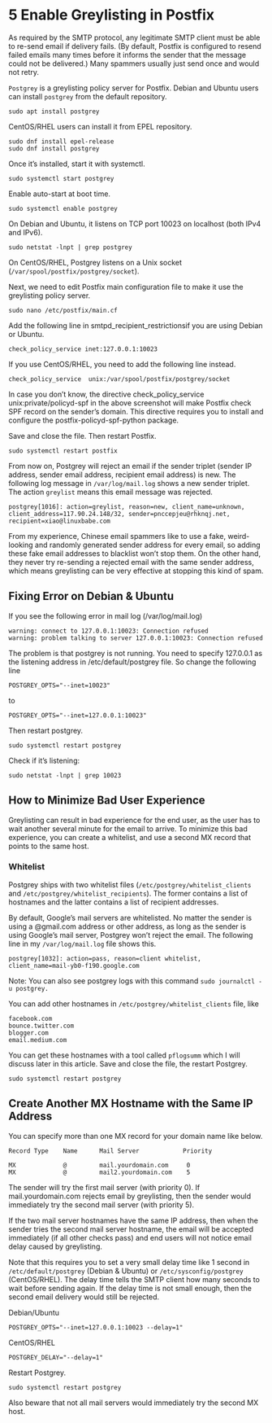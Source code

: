 # 5 Enable Greylisting in Postfix

As required by the SMTP protocol, any legitimate SMTP client must be able to re-send email if delivery fails. (By default, Postfix is configured to resend failed emails many times before it informs the sender that the message could not be delivered.) Many spammers usually just send once and would not retry.

`Postgrey` is a greylisting policy server for Postfix. Debian and Ubuntu users can install `postgrey` from the default repository.

````
sudo apt install postgrey
````
CentOS/RHEL users can install it from EPEL repository.
````
sudo dnf install epel-release
sudo dnf install postgrey
````
Once it’s installed, start it with systemctl.
````
sudo systemctl start postgrey
````
Enable auto-start at boot time.
````
sudo systemctl enable postgrey
````
On Debian and Ubuntu, it listens on TCP port 10023 on localhost (both IPv4 and IPv6).
````
sudo netstat -lnpt | grep postgrey
````
On CentOS/RHEL, Postgrey listens on a Unix socket (`/var/spool/postfix/postgrey/socket`).

Next, we need to edit Postfix main configuration file to make it use the greylisting policy server.
````
sudo nano /etc/postfix/main.cf
````
Add the following line in smtpd_recipient_restrictionsif you are using Debian or Ubuntu.
````
check_policy_service inet:127.0.0.1:10023
````
If you use CentOS/RHEL, you need to add the following line instead.
````
check_policy_service  unix:/var/spool/postfix/postgrey/socket
````
In case you don’t know, the directive check_policy_service unix:private/policyd-spf in the above screenshot will make Postfix check SPF record on the sender’s domain. This directive requires you to install and configure the postfix-policyd-spf-python package.

Save and close the file. Then restart Postfix.
````
sudo systemctl restart postfix
````
From now on, Postgrey will reject an email if the sender triplet (sender IP address, sender email address, recipient email address) is new. The following log message in `/var/log/mail.log` shows a new sender triplet. The action `greylist` means this email message was rejected.
````
postgrey[1016]: action=greylist, reason=new, client_name=unknown, client_address=117.90.24.148/32, sender=pnccepjeu@rhknqj.net, recipient=xiao@linuxbabe.com
````
From my experience, Chinese email spammers like to use a fake, weird-looking and randomly generated sender address for every email, so adding these fake email addresses to blacklist won’t stop them. On the other hand, they never try re-sending a rejected email with the same sender address, which means greylisting can be very effective at stopping this kind of spam.


## Fixing Error on Debian & Ubuntu

If you see the following error in mail log (/var/log/mail.log)
````
warning: connect to 127.0.0.1:10023: Connection refused
warning: problem talking to server 127.0.0.1:10023: Connection refused
````
The problem is that postgrey is not running. You need to specify 127.0.0.1 as the listening address in  /etc/default/postgrey file. So change the following line
````
POSTGREY_OPTS="--inet=10023"
````
to
````
POSTGREY_OPTS="--inet=127.0.0.1:10023"
````
Then restart postgrey.
````
sudo systemctl restart postgrey
````
Check if it’s listening:
````
sudo netstat -lnpt | grep 10023
````


## How to Minimize Bad User Experience

Greylisting can result in bad experience for the end user, as the user has to wait another several minute for the email to arrive. To minimize this bad experience, you can create a whitelist, and use a second MX record that points to the same host.

### Whitelist

Postgrey ships with two whitelist files (`/etc/postgrey/whitelist_clients` and `/etc/postgrey/whitelist_recipients`). The former contains a list of hostnames and the latter contains a list of recipient addresses.

By default, Google’s mail servers are whitelisted. No matter the sender is using a @gmail.com address or other address, as long as the sender is using Google’s mail server, Postgrey won’t reject the email. The following line in my `/var/log/mail.log` file shows this.

````
postgrey[1032]: action=pass, reason=client whitelist, client_name=mail-yb0-f190.google.com
````
Note: You can also see postgrey logs with this command `sudo journalctl -u postgrey.`

You can add other hostnames in `/etc/postgrey/whitelist_clients` file, like

````
facebook.com
bounce.twitter.com
blogger.com
email.medium.com
````
You can get these hostnames with a tool called `pflogsumm` which I will discuss later in this article. Save and close the file, the restart Postgrey.
````
sudo systemctl restart postgrey
````

## Create Another MX Hostname with the Same IP Address

You can specify more than one MX record for your domain name like below.

````
Record Type    Name      Mail Server            Priority

MX             @         mail.yourdomain.com     0
MX             @         mail2.yourdomain.com    5
````
The sender will try the first mail server (with priority 0). If mail.yourdomain.com rejects email by greylisting, then the sender would immediately try the second mail server (with priority 5).

If the two mail server hostnames have the same IP address, then when the sender tries the second mail server hostname, the email will be accepted immediately (if all other checks pass) and end users will not notice email delay caused by greylisting.

Note that this requires you to set a very small delay time like 1 second in `/etc/default/postgrey` (Debian & Ubuntu) or `/etc/sysconfig/postgrey` (CentOS/RHEL). The delay time tells the SMTP client how many seconds to wait before sending again. If the delay time is not small enough, then the second email delivery would still be rejected.


Debian/Ubuntu

````
POSTGREY_OPTS="--inet=127.0.0.1:10023 --delay=1"
````

CentOS/RHEL

````
POSTGREY_DELAY="--delay=1"
````

Restart Postgrey.

````
sudo systemctl restart postgrey
````

Also beware that not all mail servers would immediately try the second MX host.







